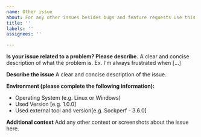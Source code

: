 ```yaml
---
name: Other issue
about: For any other issues besides bugs and feature requests use this template.
title: ''
labels: ''
assignees: ''

---
```


**Is your issue related to a problem? Please describe.**
A clear and concise description of what the problem is. Ex. I'm always frustrated when [...]

**Describe the issue**
A clear and concise description of the issue.

**Environment (please complete the following information):**
- Operating System (e.g. Linux or Windows)
- Used Version [e.g. 1.0.0]
- Used external tool and version[e.g. Sockperf - 3.6.0]

**Additional context**
Add any other context or screenshots about the issue here.
